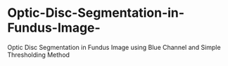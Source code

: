 # Optic-Disc-Segmentation-in-Fundus-Image-
Optic Disc Segmentation in Fundus Image using Blue Channel and Simple Thresholding Method
